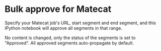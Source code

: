 # Bulk approve for Matecat

Specify your Matecat job's URL, start segment and end segment, and this IPython notebook will approve all segments in that range.

No content is changed, only the status of the segments is set to "Approved". All approved segments auto-propagate by default.